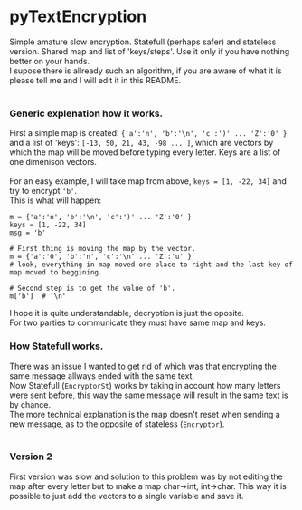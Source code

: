 # pyTextEncryption
Simple amature slow encryption. Statefull (perhaps safer) and stateless version. Shared map and list of 'keys/steps'.
Use it only if you have nothing better on your hands. <br>
I supose there is allready such an algorithm, if you are aware of what it is please tell me and I will edit it in this README.  
<br>

### Generic explenation how it works.
First a simple map is created: `{'a':'n', 'b':'\n', 'c':')' ... 'Z':'0' }` and a list of 'keys': `[-13, 50, 21, 43, -98 ... ]`, which are vectors by which the map will be moved before typing every letter. Keys are a list of one dimenison vectors.<br>
<br>
For an easy example, I will take map from above, `keys = [1, -22, 34]` and try to encrypt `'b'`. <br>
This is what will happen: <br>
```
m = {'a':'n', 'b':'\n', 'c':')' ... 'Z':'0' }
keys = [1, -22, 34]
msg = 'b'

# First thing is moving the map by the vector.
m = {'a':'0', 'b':'n', 'c':'\n' ... 'Z':'u' }
# look, everything in map moved one place to right and the last key of map moved to beggining.

# Second step is to get the value of 'b'.
m['b']  # '\n'
```
I hope it is quite understandable, decryption is just the oposite. <br>
For two parties to communicate they must have same map and keys.
<br>

### How Statefull works.
There was an issue I wanted to get rid of which was that encrypting the same message allways ended with the same text. <br>
Now Statefull (`EncryptorSt`) works by taking in account how many letters were sent before, this way the same message will result in the same text is by chance. <br>
The more technical explanation is the map doesn't reset when sending a new message, as to the opposite of stateless (`Encryptor`). <br>
<br>

### Version 2
First version was slow and solution to this problem was by not editing the map after every letter but to make a map char->int, int->char. This way it is possible to just add the vectors to a single variable and save it. <br>



